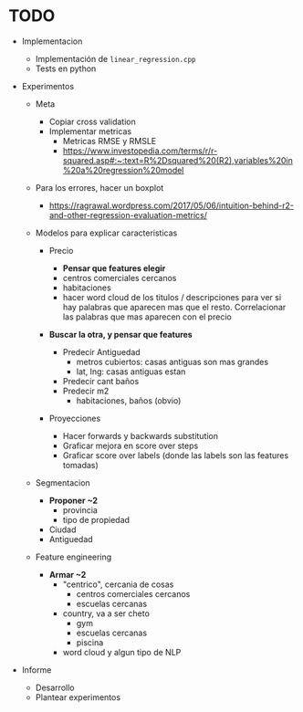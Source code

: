 # TODO

- Implementacion
  - Implementación de `linear_regression.cpp`
  - Tests en python

- Experimentos
  - Meta
    - Copiar cross validation
    - Implementar metricas
      - Metricas RMSE y RMSLE
      - https://www.investopedia.com/terms/r/r-squared.asp#:~:text=R%2Dsquared%20(R2),variables%20in%20a%20regression%20model

  - Para los errores, hacer un boxplot
    - https://ragrawal.wordpress.com/2017/05/06/intuition-behind-r2-and-other-regression-evaluation-metrics/

  - Modelos para explicar caracteristicas
    - Precio
      - **Pensar que features elegir**
      - centros comerciales cercanos
      - habitaciones
      - hacer word cloud de los titulos / descripciones para ver
        si hay palabras que aparecen mas que el resto.
        Correlacionar las palabras que mas aparecen con el precio

    - **Buscar la otra, y pensar que features**
      - Predecir Antiguedad
        - metros cubiertos: casas antiguas son mas grandes
        - lat, lng: casas antiguas estan
      - Predecir cant baños
      - Predecir m2
        - habitaciones, baños (obvio)

    - Proyecciones
      - Hacer forwards y backwards substitution
      - Graficar mejora en score over steps
      - Graficar score over labels (donde las labels son las features tomadas)

  - Segmentacion
    - **Proponer ~2**
      - provincia
      - tipo de propiedad
    - Ciudad
    - Antiguedad

  - Feature engineering
    - **Armar ~2**
      - "centrico", cercania de cosas
        - centros comerciales cercanos
        - escuelas cercanas
      - country, va a ser cheto
        - gym
        - escuelas cercanas
        - piscina
      - word cloud y algun tipo de NLP

- Informe
  - Desarrollo
  - Plantear experimentos
